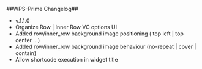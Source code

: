 ##WPS-Prime Changelog##

- v.1.1.0
- Organize Row | Inner Row VC options UI
- Added row/inner_row background image positioning ( top left | top center ...)
- Added row/inner_row background image behaviour (no-repeat | cover | contain)
- Allow shortcode execution in widget title